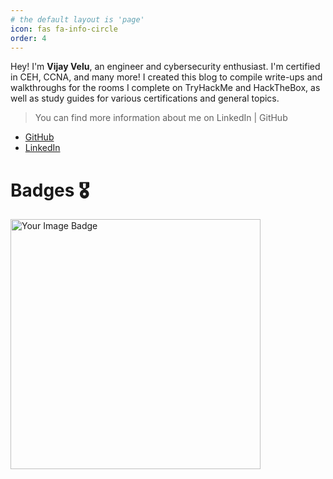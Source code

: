 ```yaml
---
# the default layout is 'page'
icon: fas fa-info-circle
order: 4
---
```


Hey!
I'm **Vijay Velu**, an engineer and cybersecurity enthusiast. I'm certified in CEH, CCNA, and many more! I created this blog to compile write-ups and walkthroughs for the rooms I complete on TryHackMe and HackTheBox, as well as study guides for various certifications and general topics.

> You can find more information about me on LinkedIn | GitHub
- [GitHub](https://www.linkedin.com/in/vijay-velu/)
- [LinkedIn](https://github.com/vijay-velu/)

# Badges 🎖️

<img src="https://tryhackme-badges.s3.amazonaws.com/vijay.velu.png" alt="Your Image Badge" width="400" height="400" />

